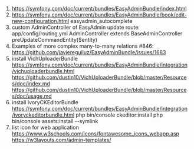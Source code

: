 1. https://symfony.com/doc/current/bundles/EasyAdminBundle/index.html
2. https://symfony.com/doc/current/bundles/EasyAdminBundle/book/edit-new-configuration.html
    easyadmin_autocomplete
3. custom AdminController of EasyAdmin
    update route: app/config/routing.yml
    AdminController extends BaseAdminController
    preUpdateCommandEntity($entity)
4. Examples of more complex many-to-many relations #846: 
   https://github.com/javiereguiluz/EasyAdminBundle/issues/1683
5. install VichUploaderBundle
    https://symfony.com/doc/current/bundles/EasyAdminBundle/integration/vichuploaderbundle.html
    https://github.com/dustin10/VichUploaderBundle/blob/master/Resources/doc/index.md
    https://github.com/dustin10/VichUploaderBundle/blob/master/Resources/doc/usage.md
6. install IvoryCKEditorBundle
    https://symfony.com/doc/current/bundles/EasyAdminBundle/integration/ivoryckeditorbundle.html
    php bin/console ckeditor:install
    php bin/console assets:install --symlink
7. list icon for web application
    https://www.w3schools.com/icons/fontawesome_icons_webapp.asp
    https://w3layouts.com/admin-templates/
    